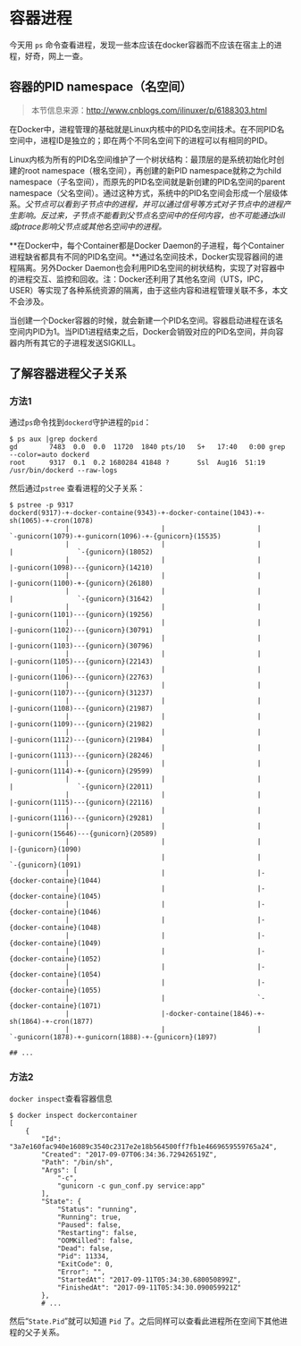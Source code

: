 # 容器进程

今天用 `ps` 命令查看进程，发现一些本应该在docker容器而不应该在宿主上的进程，好奇，网上一查。

## 容器的PID namespace（名空间）

> 本节信息来源：http://www.cnblogs.com/ilinuxer/p/6188303.html

在Docker中，进程管理的基础就是Linux内核中的PID名空间技术。在不同PID名空间中，进程ID是独立的；即在两个不同名空间下的进程可以有相同的PID。

Linux内核为所有的PID名空间维护了一个树状结构：最顶层的是系统初始化时创建的root namespace（根名空间），再创建的新PID namespace就称之为child namespace（子名空间），而原先的PID名空间就是新创建的PID名空间的parent namespace（父名空间）。通过这种方式，系统中的PID名空间会形成一个层级体系。*父节点可以看到子节点中的进程，并可以通过信号等方式对子节点中的进程产生影响。反过来，子节点不能看到父节点名空间中的任何内容，也不可能通过kill或ptrace影响父节点或其他名空间中的进程。*

**在Docker中，每个Container都是Docker Daemon的子进程，每个Container进程缺省都具有不同的PID名空间。**通过名空间技术，Docker实现容器间的进程隔离。另外Docker Daemon也会利用PID名空间的树状结构，实现了对容器中的进程交互、监控和回收。注：Docker还利用了其他名空间（UTS，IPC，USER）等实现了各种系统资源的隔离，由于这些内容和进程管理关联不多，本文不会涉及。

当创建一个Docker容器的时候，就会新建一个PID名空间。容器启动进程在该名空间内PID为1。当PID1进程结束之后，Docker会销毁对应的PID名空间，并向容器内所有其它的子进程发送SIGKILL。

## 了解容器进程父子关系

### 方法1

通过`ps`命令找到`dockerd`守护进程的`pid`：

```shell
$ ps aux |grep dockerd
gd        7483  0.0  0.0  11720  1840 pts/10   S+   17:40   0:00 grep --color=auto dockerd
root      9317  0.1  0.2 1680284 41848 ?       Ssl  Aug16  51:19 /usr/bin/dockerd --raw-logs
```

然后通过`pstree` 查看进程的父子关系：

```shell
$ pstree -p 9317
dockerd(9317)-+-docker-containe(9343)-+-docker-containe(1043)-+-sh(1065)-+-cron(1078)
              |                       |                       |          `-gunicorn(1079)-+-gunicorn(1096)-+-{gunicorn}(15535)
              |                       |                       |                           |                `-{gunicorn}(18052)
              |                       |                       |                           |-gunicorn(1098)---{gunicorn}(14210)
              |                       |                       |                           |-gunicorn(1100)-+-{gunicorn}(26180)
              |                       |                       |                           |                `-{gunicorn}(31642)
              |                       |                       |                           |-gunicorn(1101)---{gunicorn}(19256)
              |                       |                       |                           |-gunicorn(1102)---{gunicorn}(30791)
              |                       |                       |                           |-gunicorn(1103)---{gunicorn}(30796)
              |                       |                       |                           |-gunicorn(1105)---{gunicorn}(22143)
              |                       |                       |                           |-gunicorn(1106)---{gunicorn}(22763)
              |                       |                       |                           |-gunicorn(1107)---{gunicorn}(31237)
              |                       |                       |                           |-gunicorn(1108)---{gunicorn}(21987)
              |                       |                       |                           |-gunicorn(1109)---{gunicorn}(21982)
              |                       |                       |                           |-gunicorn(1112)---{gunicorn}(21984)
              |                       |                       |                           |-gunicorn(1113)---{gunicorn}(28246)
              |                       |                       |                           |-gunicorn(1114)-+-{gunicorn}(29599)
              |                       |                       |                           |                `-{gunicorn}(22011)
              |                       |                       |                           |-gunicorn(1115)---{gunicorn}(22116)
              |                       |                       |                           |-gunicorn(1116)---{gunicorn}(29281)
              |                       |                       |                           |-gunicorn(15646)---{gunicorn}(20589)
              |                       |                       |                           |-{gunicorn}(1090)
              |                       |                       |                           `-{gunicorn}(1091)
              |                       |                       |-{docker-containe}(1044)
              |                       |                       |-{docker-containe}(1045)
              |                       |                       |-{docker-containe}(1046)
              |                       |                       |-{docker-containe}(1048)
              |                       |                       |-{docker-containe}(1049)
              |                       |                       |-{docker-containe}(1052)
              |                       |                       |-{docker-containe}(1054)
              |                       |                       |-{docker-containe}(1055)
              |                       |                       `-{docker-containe}(1071)
              |                       |-docker-containe(1846)-+-sh(1864)-+-cron(1877)
              |                       |                       |          `-gunicorn(1878)-+-gunicorn(1888)-+-{gunicorn}(1897)

## ...
```



### 方法2

`docker inspect`查看容器信息

```shell
$ docker inspect dockercontainer
[
    {
        "Id": "3a7e160fac940e16089c3540c2317e2e18b564500ff7fb1e4669659559765a24",
        "Created": "2017-09-07T06:34:36.729426519Z",
        "Path": "/bin/sh",
        "Args": [
            "-c",
            "gunicorn -c gun_conf.py service:app"
        ],
        "State": {
            "Status": "running",
            "Running": true,
            "Paused": false,
            "Restarting": false,
            "OOMKilled": false,
            "Dead": false,
            "Pid": 11334,
            "ExitCode": 0,
            "Error": "",
            "StartedAt": "2017-09-11T05:34:30.680050899Z",
            "FinishedAt": "2017-09-11T05:34:30.090059921Z"
        },
        # ...
```

然后“`State.Pid`”就可以知道 `Pid` 了。之后同样可以查看此进程所在空间下其他进程的父子关系。
